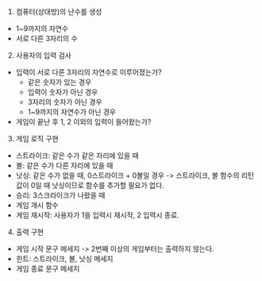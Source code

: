 1. 컴퓨터(상대방)의 난수를 생성
- 1~9까지의 자연수
- 서로 다른 3자리의 수

2. 사용자의 입력 검사
- 입력이 서로 다른 3자리의 자연수로 이루어졌는가?
    - 같은 숫자가 있는 경우
    - 입력이 숫자가 아닌 경우
    - 3자리의 숫자가 아닌 경우
    - 1~9까지의 자연수가 아닌 경우
- 게임이 끝난 후 1, 2 이외의 입력이 들어왔는가?

3. 게임 로직 구현
- 스트라이크: 같은 수가 같은 자리에 있을 때
- 볼: 같은 수가 다른 자리에 있을 때
- 낫싱: 같은 수가 없을 때, 0스트라이크 + 0볼일 경우 -> 스트라이크, 볼 함수의 리턴 값이 0일 때 낫싱이므로 함수를 추가할 필요가 없다.
- 승리: 3스크라이크가 나왔을 때
- 게임 개시 함수
- 게임 재시작: 사용자가 1을 입력시 재시작, 2 입력시 종료.

4. 출력 구현
- 게임 시작 문구 메세지 -> 2번째 이상의 게임부터는 출력하지 않는다.
- 힌트: 스트라이크, 볼, 낫싱 메세지
- 게임 종료 문구 메세지